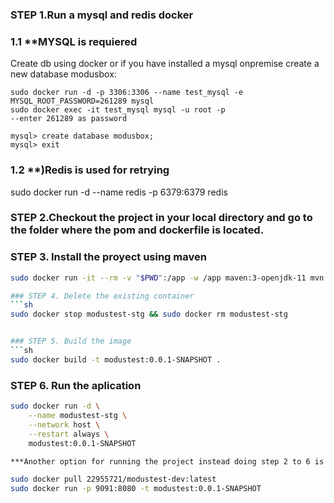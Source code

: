 

### STEP 1.Run a mysql and redis docker

### 1.1 **MYSQL is requiered

Create  db using docker or if you have installed a mysql onpremise create a new database modusbox:
```
sudo docker run -d -p 3306:3306 --name test_mysql -e MYSQL_ROOT_PASSWORD=261289 mysql
sudo docker exec -it test_mysql mysql -u root -p
--enter 261289 as password

mysql> create database modusbox;
mysql> exit
```

### 1.2 **)Redis is used for retrying

sudo docker run -d --name redis -p 6379:6379 redis



### STEP 2.Checkout the project in your local directory and go to the folder where the  pom and dockerfile is located.

### STEP 3. Install the proyect using maven
```sh
sudo docker run -it --rm -v "$PWD":/app -w /app maven:3-openjdk-11 mvn clean install

### STEP 4. Delete the existing container
```sh
sudo docker stop modustest-stg && sudo docker rm modustest-stg


### STEP 5. Build the image
```sh
sudo docker build -t modustest:0.0.1-SNAPSHOT .
```

### STEP 6. Run the aplication
```sh
sudo docker run -d \
    --name modustest-stg \
    --network host \
    --restart always \
    modustest:0.0.1-SNAPSHOT

***Another option for running the project instead doing step 2 to 6 is is to pull the image from my dockerhub repository and then run it.

sudo docker pull 22955721/modustest-dev:latest
sudo docker run -p 9091:8080 -t modustest:0.0.1-SNAPSHOT
